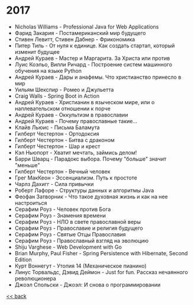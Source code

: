 ﻿# 2017

- Nicholas Williams - Professional Java for Web Applications
- Фарид Закария - Постамериканский мир будущего
- Стивен Левитт, Стивен Дабнер - Фрикономика
- Питер Тиль - От нуля к единице. Как создать стартап, который изменит будущее
- Андрей Кураев - Мастер и Маргарита. За Христа или против
- Луис Коэльо, Вилли Ричард - Построение систем машинного обучения на языке Python
- Андрей Кураев - Дары и анафемы. Что христианство принесло в мир
- Уильям Шекспир - Ромео и Джульетта
- Craig Walls - Spring Boot in Action
- Андрей Кураев - Христианин в языческом мире, или о наплевательском отношении к порче
- Андрей Кураев - Оккультизм в православии
- Андрей Кураев - Почему православные такие...
- Клайв Льюис - Письма Баламута
- Гилберт Честертон - Ортодоксия
- Гилберт Честертон - Битва с драконом
- Гилберт Честертон - Шар и крест
- Кэл Ньюпорт - Хватит мечтать, займись делом!
- Барри Шварц - Парадокс выбора. Почему "больше" значит "меньше"
- Гилберт Честертон - Вечный человек
- Грег МакКеон - Эссенциализм. Путь к простоте
- Чарлз Дахигг - Сила привычки
- Роберт Лафоре - Структуры данных и алгоритмы Java
- Феофан Затворник - Что такое духовная жизнь и как на нее настроиться
- Серафим Роуз - Человек против Бога
- Серафим Роуз - Знамения времени
- Серафим Роуз - НЛО в свете православной веры
- Серафим Роуз - Православие и религия будущего
- Серафим Роуз - Святые Отцы Православия
- Серафим Роуз - Православный взгляд на эволюцию
- Shiju Varghese - Web Development with Go
- Brian Murphy, Paul Fisher - Spring Persistence with Hibernate, Second Edition
- Курт Воннегут - Утопия 14 (Механическое пианино)
- Линус Торвальдс, Дэвид Деймон - Just for fun. Рассказ нечаянного революционера
- Джоэл Спольски - Джоэл: И снова о программировании

[<< back](README.md)

